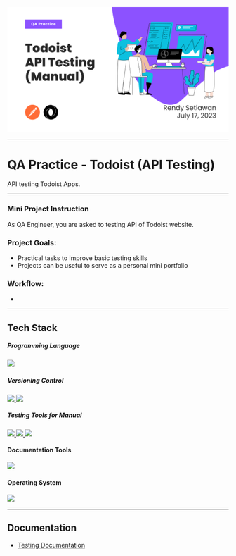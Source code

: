 <!--[Banner]-->
<p align="center">
  <img src="https://github.com/rensetiawanren/qa-practice_Todoist-API-test/blob/main/image/banner/CB-003-00004_qa+practice_todoist+api+manual.png"/>
</p>

---

# QA Practice - Todoist (API Testing)
API testing Todoist Apps.

---


### Mini Project Instruction
As QA Engineer, you are asked to testing API of Todoist website.

### Project Goals:
- Practical tasks to improve basic testing skills
- Projects can be useful to serve as a personal mini portfolio

### Workflow:
- 

---

<!--[Tech Stack]-->
## Tech Stack

##### Programming Language
<p align="justify">
  <!--[JSON]-->
      <a href="https://www.json.org/json-en.html">
        <img src="https://img.shields.io/badge/-JSON-272727?style=flat-square&logo=json&logoColor="/>
      </a>
</p>    

##### Versioning Control
<p align="justify">    
  <!--[Git]-->
    <a href="">
      <img src="https://img.shields.io/badge/-Git-272727?style=flat-square&logo=git&logoColor="/>
    </a>
  <!--[GitHub]-->
    <a href="">
      <img src="https://img.shields.io/badge/-GitHub-272727?style=flat-square&logo=github&logoColor="/>
    </a>    
</p>    

##### Testing Tools for Manual
<p align="justify">    
    <!--[Visual Studio Code]-->
      <a href="">
        <img src="https://img.shields.io/badge/-Firefox%20Developer%20Edition-272727?style=flat-square&logo=firefox&logoColor=blue"/>
      </a>
    <!--[Todoist]-->
      <a href="https://todoist.com/">
        <img src="https://img.shields.io/badge/-Todoist-272727?style=flat-square&logo=todoist&logoColor="/>
      </a>
    <!--[Postman]-->
      <a href="https://www.postman.com/">
        <img src="https://img.shields.io/badge/-Postman-272727?style=flat-square&logo=postman&logoColor="/>
      </a>
</p>

#### Documentation Tools
<p align="justify">
    <!--[Google Spreadsheet]-->
      <a href="https://www.google.com/sheets/about/">
        <img src="https://img.shields.io/badge/-Google%20Spreadsheets-272727?style=flat-square&logo=google-sheets&logoColor="/>
      </a>  
</p>

#### Operating System
<p align="justify">
    <!--[MacOS]-->
      <a href="https://www.apple.com/id/macos">
        <img src="https://img.shields.io/badge/-MacOS-272727?style=flat-square&logo=MacOS&logoColor="/>
      </a>
</p>

---

<!-- Documentation -->
## Documentation
- [Testing Documentation](https://docs.google.com/spreadsheets/d/1nR70klBypIuIPSfQ33s7A0xTASsZaKQ1/edit?usp=sharing&ouid=117945065418961449649&rtpof=true&sd=true)